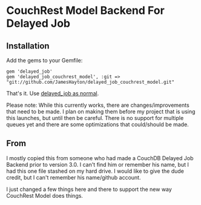 # CouchRest Model Backend For Delayed Job

## Installation

Add the gems to your Gemfile:

    gem 'delayed_job'
    gem 'delayed_job_couchrest_model', :git => "git://github.com/JamesHayton/delayed_job_couchrest_model.git"

That's it. Use [delayed_job as normal](http://github.com/collectiveidea/delayed_job).

Please note: While this currently works, there are changes/improvements that need to be made.  I plan on making them before my project that is using this launches, but until then be careful. There is no support for multiple queues yet and there are some optimizations that could/should be made.

## From

I mostly copied this from someone who had made a CouchDB Delayed Job Backend prior to version 3.0.  I can't find him or remember his name, but I had this one file stashed on my hard drive.  I would like to give the dude credit, but I can't remember his name/github account.

I just changed a few things here and there to support the new way CouchRest Model does things. 